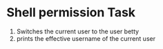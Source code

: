 # Shell permission Task
1. Switches the current user to the user betty
2.  prints the effective username of the current user

